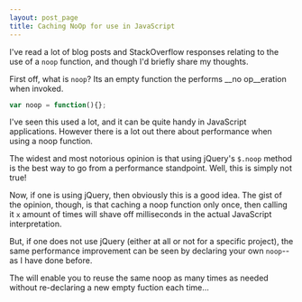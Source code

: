 ```yaml
---
layout: post_page
title: Caching NoOp for use in JavaScript
---
```


I've read a lot of blog posts and StackOverflow responses relating to the use of a `noop` function, and though I'd briefly share my thoughts.

First off, what is `noop`? Its an empty function the performs __no op__eration when invoked.

```javascript
var noop = function(){};
```

I've seen this used a lot, and it can be quite handy in JavaScript applications. However there is a lot out there about performance when using a noop function. 

The widest and most notorious opinion is that using jQuery's `$.noop` method is the best way to go from a performance standpoint. Well, this is simply not true!

Now, if one is using jQuery, then obviously this is a good idea. The gist of the opinion, though, is that caching a noop function only once, then calling it `x` amount of times will shave off milliseconds in the actual JavaScript interpretation.

But, if one does not use jQuery (either at all or not for a specific project), the same performance improvement can be seen by declaring your own `noop`--as I have done before.

The will enable you to reuse the same noop as many times as needed without re-declaring a new empty fuction each time...